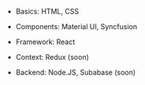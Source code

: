 
- Basics: HTML, CSS

- Components: Material UI, Syncfusion

- Framework: React

- Context: Redux (soon)

- Backend: Node.JS, Subabase (soon)
